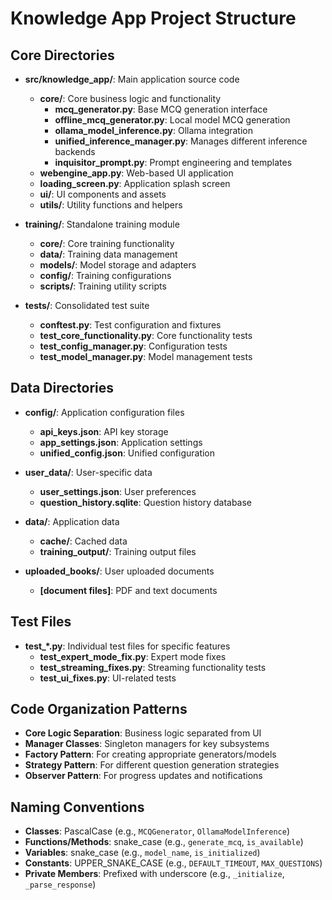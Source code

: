 # Knowledge App Project Structure

## Core Directories

- **src/knowledge_app/**: Main application source code
  - **core/**: Core business logic and functionality
    - **mcq_generator.py**: Base MCQ generation interface
    - **offline_mcq_generator.py**: Local model MCQ generation
    - **ollama_model_inference.py**: Ollama integration
    - **unified_inference_manager.py**: Manages different inference backends
    - **inquisitor_prompt.py**: Prompt engineering and templates
  - **webengine_app.py**: Web-based UI application
  - **loading_screen.py**: Application splash screen
  - **ui/**: UI components and assets
  - **utils/**: Utility functions and helpers

- **training/**: Standalone training module
  - **core/**: Core training functionality
  - **data/**: Training data management
  - **models/**: Model storage and adapters
  - **config/**: Training configurations
  - **scripts/**: Training utility scripts

- **tests/**: Consolidated test suite
  - **conftest.py**: Test configuration and fixtures
  - **test_core_functionality.py**: Core functionality tests
  - **test_config_manager.py**: Configuration tests
  - **test_model_manager.py**: Model management tests

## Data Directories

- **config/**: Application configuration files
  - **api_keys.json**: API key storage
  - **app_settings.json**: Application settings
  - **unified_config.json**: Unified configuration

- **user_data/**: User-specific data
  - **user_settings.json**: User preferences
  - **question_history.sqlite**: Question history database

- **data/**: Application data
  - **cache/**: Cached data
  - **training_output/**: Training output files

- **uploaded_books/**: User uploaded documents
  - **[document files]**: PDF and text documents

## Test Files

- **test_*.py**: Individual test files for specific features
  - **test_expert_mode_fix.py**: Expert mode fixes
  - **test_streaming_fixes.py**: Streaming functionality tests
  - **test_ui_fixes.py**: UI-related tests

## Code Organization Patterns

- **Core Logic Separation**: Business logic separated from UI
- **Manager Classes**: Singleton managers for key subsystems
- **Factory Pattern**: For creating appropriate generators/models
- **Strategy Pattern**: For different question generation strategies
- **Observer Pattern**: For progress updates and notifications

## Naming Conventions

- **Classes**: PascalCase (e.g., `MCQGenerator`, `OllamaModelInference`)
- **Functions/Methods**: snake_case (e.g., `generate_mcq`, `is_available`)
- **Variables**: snake_case (e.g., `model_name`, `is_initialized`)
- **Constants**: UPPER_SNAKE_CASE (e.g., `DEFAULT_TIMEOUT`, `MAX_QUESTIONS`)
- **Private Members**: Prefixed with underscore (e.g., `_initialize`, `_parse_response`)